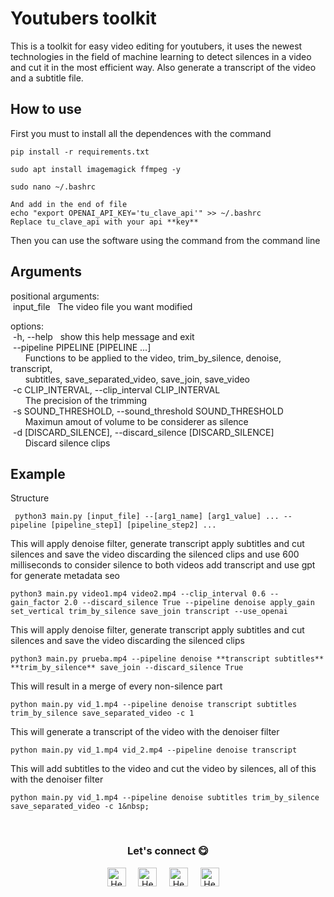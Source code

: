 # Youtubers toolkit

This is a toolkit for easy video editing for youtubers, it uses the newest technologies in the field of machine learning to detect silences in a video and cut it in the most efficient way.
Also generate a transcript of the video and a subtitle file.

## How to use 
First you must to install all the dependences with the command 
~~~
pip install -r requirements.txt

sudo apt install imagemagick ffmpeg -y

sudo nano ~/.bashrc

And add in the end of file
echo "export OPENAI_API_KEY='tu_clave_api'" >> ~/.bashrc
Replace tu_clave_api with your api **key**
~~~
Then you can use the software using the command from the command line

## Arguments
positional arguments:<br>
&nbsp;input_file&nbsp;&nbsp;&nbsp;The video file you want modified<br>

options:<br>
&nbsp;-h, --help&nbsp;&nbsp;&nbsp;show this help message and exit<br>
&nbsp;--pipeline PIPELINE [PIPELINE ...]<br>
&nbsp;&nbsp;&nbsp;&nbsp;&nbsp;&nbsp;Functions to be applied to the video, trim_by_silence, denoise, transcript,<br>
&nbsp;&nbsp;&nbsp;&nbsp;&nbsp;&nbsp;subtitles, save_separated_video, save_join, save_video<br>
&nbsp;-c CLIP_INTERVAL, --clip_interval CLIP_INTERVAL<br>
&nbsp;&nbsp;&nbsp;&nbsp;&nbsp;&nbsp;The precision of the trimming<br>
&nbsp;-s SOUND_THRESHOLD, --sound_threshold SOUND_THRESHOLD<br>
&nbsp;&nbsp;&nbsp;&nbsp;&nbsp;&nbsp;Maximun amout of volume to be considerer as silence<br>
&nbsp;-d [DISCARD_SILENCE], --discard_silence [DISCARD_SILENCE]<br>
&nbsp;&nbsp;&nbsp;&nbsp;&nbsp;&nbsp;Discard silence clips<br>

## Example

Structure
~~~
 python3 main.py [input_file] --[arg1_name] [arg1_value] ... --pipeline [pipeline_step1] [pipeline_step2] ...
~~~

This will apply denoise filter, generate transcript apply subtitles and cut silences and save the video discarding the silenced clips and use 600 milliseconds to consider silence to both videos add transcript and use gpt for generate metadata seo
~~~
python3 main.py video1.mp4 video2.mp4 --clip_interval 0.6 --gain_factor 2.0 --discard_silence True --pipeline denoise apply_gain set_vertical trim_by_silence save_join transcript --use_openai
~~~

This will apply denoise filter, generate transcript apply subtitles and cut silences and save the video discarding the silenced clips
~~~
python3 main.py prueba.mp4 --pipeline denoise **transcript subtitles** **trim_by_silence** save_join --discard_silence True
~~~


This will result in a merge of every non-silence part 
~~~
python main.py vid_1.mp4 --pipeline denoise transcript subtitles trim_by_silence save_separated_video -c 1
~~~

This will generate a transcript of the video with the denoiser filter
~~~
python main.py vid_1.mp4 vid_2.mp4 --pipeline denoise transcript
~~~

This will add subtitles to the video and cut the video by silences, all of this with the denoiser filter
~~~
python main.py vid_1.mp4 --pipeline denoise subtitles trim_by_silence save_separated_video -c 1&nbsp;
~~~
<br>

<div align="center">
<h3 align="center">Let's connect 😋</h3>
</div>
<p align="center">
<a href="https://www.linkedin.com/in/hector-pulido-17547369/" target="blank">
<img align="center" width="30px" alt="Hector's LinkedIn" src="https://www.vectorlogo.zone/logos/linkedin/linkedin-icon.svg"/></a> &nbsp; &nbsp;
<a href="https://twitter.com/Hector_Pulido_" target="blank">
<img align="center" width="30px" alt="Hector's Twitter" src="https://www.vectorlogo.zone/logos/twitter/twitter-official.svg"/></a> &nbsp; &nbsp;
<a href="https://www.twitch.tv/hector_pulido_" target="blank">
<img align="center" width="30px" alt="Hector's Twitch" src="https://www.vectorlogo.zone/logos/twitch/twitch-icon.svg"/></a> &nbsp; &nbsp;
<a href="https://www.youtube.com/channel/UCS_iMeH0P0nsIDPvBaJckOw" target="blank">
<img align="center" width="30px" alt="Hector's Youtube" src="https://www.vectorlogo.zone/logos/youtube/youtube-icon.svg"/></a> &nbsp; &nbsp;

</p>
